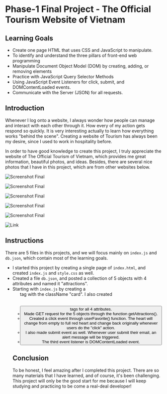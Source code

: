 # Phase-1 Final Project - The Official Tourism Website of Vietnam 

## Learning Goals

* Create one page HTML that uses CSS and JavaScript to manipulate.
* To identify and understand the three pillars of front-end web programming
* Manipulate Document Object Model (DOM) by creating, adding, or removing elements
* Practice with JavaScript Query Selector Methods
* Using JavaScript Event Listeners for click, submit, and DOMContentLoaded events.
* Communicate with the Server (JSON) for all requests.

## Introduction

Whenever I log onto a website, I always wonder how people can manage and interact with each other through it. How every of my action gets respond so quickly. It is very interesting actually to learn how everything works "behind the scene". Creating a website of Tourism has always been my desire, since I used to work in hospitality before. 

In order to have good knowledge to create this project, I truly appreciate the website of The Official Tourism of Vietnam, which provides me great information, beautiful photos, and ideas. Besides, there are several nice photos that I have in this project, which are from other websites below.

![Screenshot Final](https://globalgrasshopper.com/wp-content/uploads/2011/11/Top-10-of-the-most-beautiful-places-to-visit-in-Vietnam.jpg)

![Screenshot Final](https://img.theculturetrip.com/1440x807/smart/wp-content/uploads/2018/04/sctp0151-aodai-fashion-show-hue-festival-hue-vietnam-pham-10.jpg)

![Screenshot Final](https://bamboovillageresortvn.com/wp-content/uploads/2017/10/002-ho-chi-minh-city.jpg)

![Screenshot Final](http://www.destination360.com/asia/vietnam/images/s/beaches.jpg)

![Screenshot Final](https://www.lasinfoniadelreyhotel.com/img/upload/tet_food.gif)

![Link](https://vietnam.travel/node/1336)

## Instructions

There are 5 files in this projects, and we will focus mainly on `index.js` and `db.json`, which contain most of the learning goals.

* I started this project by creating a single page of `index.html`, and created `index.js` and `style.css` as well.
* Created a file `db.json`, and posted a collection of 5 objects with 4 attributes and named it "attractions".
* Starting with `index.js` by creating a <ul> tag with the className "card". I also created <img><h2><p><button> tags for all 4 attributes.
* Made GET request for the 5 objects through the function getAttractions().
* Created a click event through userFavorite() function. The heart will change from empty to full red heart and change back originally whenever users do the "click" action.
* I also made submit event as well. Whenever user submit their email, an alert message will be triggered.
* The third event listener is DOMContentLoaded event.

## Conclusion

To be honest, I feel amazing after I completed this project. There are so many materials that I have learned, and of course, it's been challenging. This project will only be the good start for me because I will keep studying and practicing to be come a real-deal developer!

